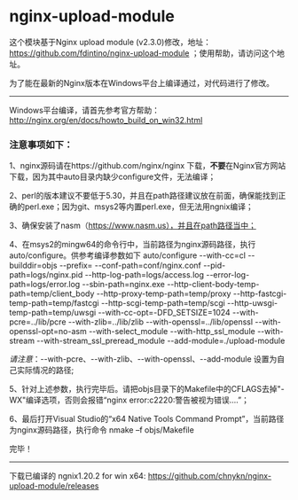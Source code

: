 # nginx-upload-module


这个模块基于Nginx upload module (v2.3.0)修改，地址：https://github.com/fdintino/nginx-upload-module
；使用帮助，请访问这个地址。


为了能在最新的Nginx版本在Windows平台上编译通过，对代码进行了修改。

----------------------

Windows平台编译，请首先参考官方帮助：http://nginx.org/en/docs/howto_build_on_win32.html

### 注意事项如下：

1、nginx源码请在https://github.com/nginx/nginx 下载，**不要**在Nginx官方网站下载，因为其中auto目录内缺少configure文件，无法编译；

2、perl的版本建议不要低于5.30，并且在path路径建议放在前面，确保能找到正确的perl.exe；因为git、msys2等内置perl.exe，但无法用ngnix编译；

3、确保安装了nasm（https://www.nasm.us），并且在path路径当中；

4、在msys2的mingw64的命令行中，当前路径为nginx源码路径，执行auto/configure。供参考编译参数如下
auto/configure --with-cc=cl --builddir=objs --prefix= --conf-path=conf/nginx.conf --pid-path=logs/nginx.pid --http-log-path=logs/access.log --error-log-path=logs/error.log --sbin-path=nginx.exe --http-client-body-temp-path=temp/client_body --http-proxy-temp-path=temp/proxy --http-fastcgi-temp-path=temp/fastcgi --http-scgi-temp-path=temp/scgi --http-uwsgi-temp-path=temp/uwsgi --with-cc-opt=-DFD_SETSIZE=1024 --with-pcre=../lib/pcre --with-zlib=../lib/zlib --with-openssl=../lib/openssl --with-openssl-opt=no-asm --with-select_module --with-http_ssl_module --with-stream --with-stream_ssl_preread_module --add-module=./upload-module 

*请注意*：--with-pcre、--with-zlib、--with-openssl、--add-module 设置为自己实际情况的路径;

5、针对上述参数，执行完毕后。请把objs目录下的Makefile中的CFLAGS去掉"-WX"编译选项，否则会报错“nginx error:c2220:警告被视为错误....”；

6、最后打开Visual Studio的“x64 Native Tools Command Prompt”，当前路径为nginx源码路径，执行命令 nmake –f objs/Makefile 

完毕！

-----

下载已编译的 ngnix1.20.2 for win x64:
https://github.com/chnykn/nginx-upload-module/releases



